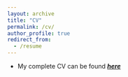 ```yaml
---
layout: archive
title: "CV"
permalink: /cv/
author_profile: true
redirect_from:
  - /resume
---
```


* My complete CV can be found [_**here**_](https://drive.google.com/file/d/1GjsjVD6gSXr_qct51Vlwbbx2y8n4S1Qt/view?usp=sharing)
